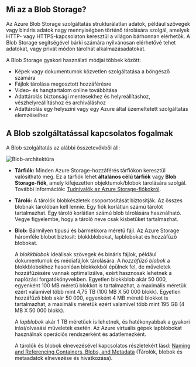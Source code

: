 ## <a name="what-is-blob-storage"></a>Mi az a Blob Storage?
Az Azure Blob Storage szolgáltatás strukturálatlan adatok, például szövegek vagy bináris adatok nagy mennyiségben történő tárolására szolgál, amelyek HTTP- vagy HTTPS-kapcsolaton keresztül a világon bárhonnan elérhetők. A Blob Storage segítségével bárki számára nyilvánosan elérhetővé tehet adatokat, vagy privát módon tárolhat alkalmazásadatokat.

A Blob Storage gyakori használati módjai többek között:

* Képek vagy dokumentumok közvetlen szolgáltatása a böngésző számára
* Fájlok tárolása megosztott hozzáférésre
* Video- és hangtartalom online továbbítása
* Adattárolás biztonsági mentésekhez és helyreállításhoz, vészhelyreállításhoz és archiváláshoz
* Adattárolás egy helyszíni vagy egy Azure által üzemeltetett szolgáltatás elemzéseihez

## <a name="blob-service-concepts"></a>A Blob szolgáltatással kapcsolatos fogalmak
A Blob szolgáltatás az alábbi összetevőkből áll:

![Blob-architektúra](./media/storage-blob-concepts-include/blob1.png)

* **Tárfiók:** Minden Azure Storage-hozzáférés tárfiókon keresztül valósítható meg. Ez a tárfiók lehet **általános célú tárfiók** vagy **Blob Storage-fiók**, amely kifejezetten objektumok/blobok tárolására szolgál. További információk: [Tudnivalók az Azure Storage-fiókokról](../articles/storage/common/storage-create-storage-account.md).
* **Tároló:** A tárolók blobkészletek csoportosítását biztosítják. Az összes blobnak tárolóban kell lennie. Egy fiók korlátlan számú tárolót tartalmazhat. Egy tároló korlátlan számú blob tárolására használható. Vegye figyelembe, hogy a tároló neve csak kisbetűket tartalmazhat.
* **Blob:** Bármilyen típusú és bármekkora méretű fájl. Az Azure Storage háromféle blobot biztosít: blokkblobokat, lapblobokat és hozzáfűző blobokat.
  
    A *blokkblobok* ideálisak szövegek és bináris fájlok, például dokumentumok és médiafájlok tárolására. A *hozzáfűző blobok* a blokkblobokhoz hasonlóan blokkokból épülnek fel, de műveletek hozzáfűzésére vannak optimalizálva, ezért hasznosak lehetnek a naplózási forgatókönyvekben. Egyetlen blokkblob akár 50 000, egyenként 100 MB méretű blokkot is tartalmazhat, a maximális méretük ezért valamivel több mint 4,75 TB (100 MB X 50 000 blokk). Egyetlen hozzáfűző blob akár 50 000, egyenként 4 MB méretű blokkot is tartalmazhat, a maximális méretük ezért valamivel több mint 195 GB (4 MB X 50 000 blokk).
  
    A *lapblobok* akár 1 TB méretűek is lehetnek, és hatékonyabbak a gyakori írási/olvasási műveletek esetén. Az Azure virtuális gépek lapblobokat használnak operációs rendszerként és adatlemezként.
  
    A tárolók és blobok elnevezésével kapcsolatos részletekért lásd: [Naming and Referencing Containers, Blobs, and Metadata](/rest/api/storageservices/Naming-and-Referencing-Containers--Blobs--and-Metadata) (Tárolók, blobok és metaadatok elnevezése és hivatkozása).

